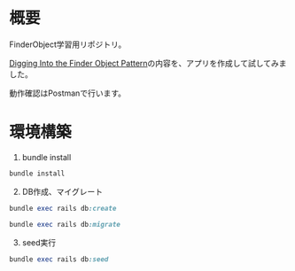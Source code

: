 # 概要
FinderObject学習用リポジトリ。 

[Digging Into the Finder Object Pattern](http://vaidehijoshi.github.io/blog/2015/10/27/digging-into-the-finder-object-pattern/)の内容を、アプリを作成して試してみました。  

動作確認はPostmanで行います。

# 環境構築
1. bundle install

```ruby
bundle install
```

2. DB作成、マイグレート

```ruby
bundle exec rails db:create
```
```ruby
bundle exec rails db:migrate
```

3. seed実行

```ruby
bundle exec rails db:seed
```
